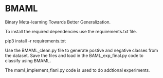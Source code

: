 # BMAML

Binary Meta-learning Towards Better Generalization.

To install the required dependencies use the requirements.txt file.

pip3 install -r requirements.txt

Use the BMAML_clean.py file to generate postive and negative classes from the dataset. Save the files and load in the BAML_exp_final.py code to classify using BMAML.

The maml_implement_fianl.py code is used to do addtional experiments.

